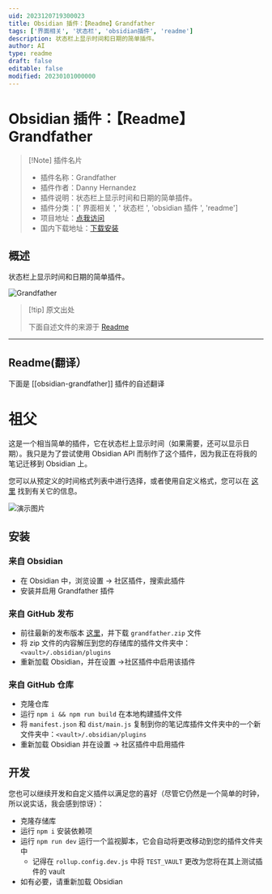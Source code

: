 ```yaml
---
uid: 2023120719300023
title: Obsidian 插件：【Readme】Grandfather
tags: ['界面相关', '状态栏', 'obsidian插件', 'readme']
description: 状态栏上显示时间和日期的简单插件。
author: AI
type: readme
draft: false
editable: false
modified: 20230101000000
---
```


# Obsidian 插件：【Readme】Grandfather

> [!Note] 插件名片
> - 插件名称：Grandfather
> - 插件作者：Danny Hernandez
> - 插件说明：状态栏上显示时间和日期的简单插件。
> - 插件分类：[' 界面相关 ', ' 状态栏 ', 'obsidian 插件 ', 'readme']
> - 项目地址：[点我访问](https://github.com/noatpad/obsidian-grandfather)
> - 国内下载地址：[下载安装](https://pkmer.cn/products/plugin/pluginMarket/?obsidian-grandfather)

## 概述

状态栏上显示时间和日期的简单插件。

![Grandfather](https://cdn.pkmer.cn/covers/obsidian-grandfather.png!pkmer)

> [!tip] 原文出处
>
>下面自述文件的来源于 [Readme](https://ghproxy.net/https://raw.githubusercontent.com/noatpad/obsidian-grandfather/master/README.md)
>

---

## Readme(翻译）

下面是 [[obsidian-grandfather]] 插件的自述翻译

# 祖父

这是一个相当简单的插件，它在状态栏上显示时间（如果需要，还可以显示日期）。我只是为了尝试使用 Obsidian API 而制作了这个插件，因为我正在将我的笔记迁移到 Obsidian 上。

您可以从预定义的时间格式列表中进行选择，或者使用自定义格式，您可以在 [这里](https://momentjs.com/docs/#/displaying/format/) 找到有关它的信息。

![演示图片](https://cdn.pkmer.cn/covers/obsidian-grandfather_2_0.png!pkmer)

## 安装

### 来自 Obsidian

- 在 Obsidian 中，浏览设置 -> 社区插件，搜索此插件
- 安装并启用 Grandfather 插件

### 来自 GitHub 发布

- 前往最新的发布版本 [这里](https://github.com/noatpad/obsidian-grandfather/releases/latest)，并下载 `grandfather.zip` 文件
- 将 zip 文件的内容解压到您的存储库的插件文件夹中：`<vault>/.obsidian/plugins`
- 重新加载 Obsidian，并在设置 ->社区插件中启用该插件

### 来自 GitHub 仓库

- 克隆仓库
- 运行 `npm i && npm run build` 在本地构建插件文件
- 将 `manifest.json` 和 `dist/main.js` 复制到你的笔记库插件文件夹中的一个新文件夹中：`<vault>/.obsidian/plugins`
- 重新加载 Obsidian 并在设置 -> 社区插件中启用插件

## 开发

您也可以继续开发和自定义插件以满足您的喜好（尽管它仍然是一个简单的时钟，所以说实话，我会感到惊讶）：

- 克隆存储库
- 运行 `npm i` 安装依赖项
- 运行 `npm run dev` 运行一个监视脚本，它会自动将更改移动到您的插件文件夹中
  - 记得在 `rollup.config.dev.js` 中将 `TEST_VAULT` 更改为您将在其上测试插件的 vault
- 如有必要，请重新加载 Obsidian



